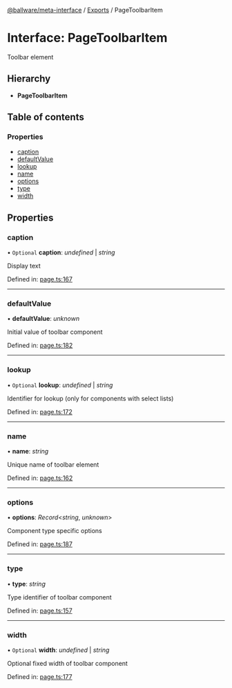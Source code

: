 [@ballware/meta-interface](../README.md) / [Exports](../modules.md) / PageToolbarItem

# Interface: PageToolbarItem

Toolbar element

## Hierarchy

* **PageToolbarItem**

## Table of contents

### Properties

- [caption](pagetoolbaritem.md#caption)
- [defaultValue](pagetoolbaritem.md#defaultvalue)
- [lookup](pagetoolbaritem.md#lookup)
- [name](pagetoolbaritem.md#name)
- [options](pagetoolbaritem.md#options)
- [type](pagetoolbaritem.md#type)
- [width](pagetoolbaritem.md#width)

## Properties

### caption

• `Optional` **caption**: *undefined* \| *string*

Display text

Defined in: [page.ts:167](https://github.com/frankball/ballware-meta-interface/blob/157bdb2/src/page.ts#L167)

___

### defaultValue

• **defaultValue**: *unknown*

Initial value of toolbar component

Defined in: [page.ts:182](https://github.com/frankball/ballware-meta-interface/blob/157bdb2/src/page.ts#L182)

___

### lookup

• `Optional` **lookup**: *undefined* \| *string*

Identifier for lookup (only for components with select lists)

Defined in: [page.ts:172](https://github.com/frankball/ballware-meta-interface/blob/157bdb2/src/page.ts#L172)

___

### name

• **name**: *string*

Unique name of toolbar element

Defined in: [page.ts:162](https://github.com/frankball/ballware-meta-interface/blob/157bdb2/src/page.ts#L162)

___

### options

• **options**: *Record*<*string*, *unknown*\>

Component type specific options

Defined in: [page.ts:187](https://github.com/frankball/ballware-meta-interface/blob/157bdb2/src/page.ts#L187)

___

### type

• **type**: *string*

Type identifier of toolbar component

Defined in: [page.ts:157](https://github.com/frankball/ballware-meta-interface/blob/157bdb2/src/page.ts#L157)

___

### width

• `Optional` **width**: *undefined* \| *string*

Optional fixed width of toolbar component

Defined in: [page.ts:177](https://github.com/frankball/ballware-meta-interface/blob/157bdb2/src/page.ts#L177)
